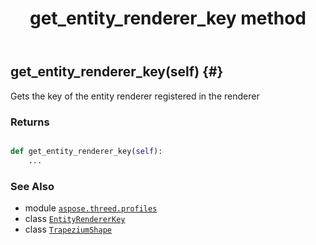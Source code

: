 ﻿---
title: get_entity_renderer_key method
second_title: Aspose.3D for Python via .NET API References
description: 
type: docs
weight: 40
url: /python-net/aspose.threed.profiles/trapeziumshape/get_entity_renderer_key/
is_root: false
---

## get_entity_renderer_key(self) {#}

Gets the key of the entity renderer registered in the renderer


### Returns 





```python

def get_entity_renderer_key(self):
    ...
```





### See Also
* module [`aspose.threed.profiles`](../../)
* class [`EntityRendererKey`](/3d/python-net/aspose.threed.render/entityrendererkey)
* class [`TrapeziumShape`](/3d/python-net/aspose.threed.profiles/trapeziumshape)
